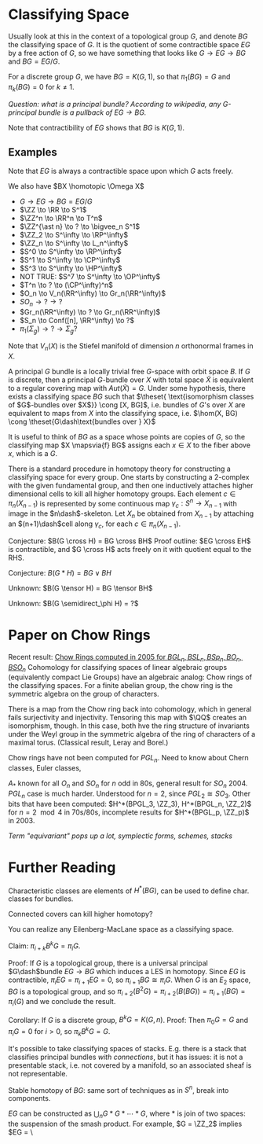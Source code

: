# Classifying Space

Usually look at this in the context of a topological group $G$, and denote $BG$ the classifying space of $G$. It is the quotient of some contractible space $EG$ by a free action of $G$, so we have something that looks like $G \to EG \to BG$ and $BG = EG/G$.

For a discrete group $G$, we have $BG = K(G,1)$, so that $\pi_1(BG) = G$ and $\pi_k(BG) = 0$ for $k \neq 1$.

*Question: what is a principal bundle? According to wikipedia, any G-principal bundle is a pullback of $EG \to BG$.*

Note that contractibility of $EG$ shows that $BG$ is $K(G, 1)$.

## Examples

Note that $EG$ is always a contractible space upon which $G$ acts freely.

We also have $BX \homotopic \Omega X$

- $G \to EG \to BG = EG/G$
- $\ZZ \to \RR \to S^1$
- $\ZZ^n \to \RR^n \to T^n$
- $\ZZ^{\ast n} \to ? \to \bigvee_n S^1$
- $\ZZ_2 \to S^\infty \to \RP^\infty$
- $\ZZ_n \to S^\infty \to L_n^\infty$
- $S^0 \to S^\infty \to \RP^\infty$
- $S^1 \to S^\infty \to \CP^\infty$
- $S^3 \to S^\infty \to \HP^\infty$
- NOT TRUE: $S^7 \to S^\infty \to \OP^\infty$
- $T^n \to ? \to (\CP^\infty)^n$
- $O_n \to V_n(\RR^\infty) \to Gr_n(\RR^\infty)$
- $SO_n \to ? \to ?$
- $Gr_n(\RR^\infty) \to ? \to Gr_n(\RR^\infty)$
- $S_n \to Conf([n], \RR^\infty) \to ?$
- $\pi_1(\Sigma_g) \to ? \to \Sigma_g ?$


Note that $V_n(X)$ is the Stiefel manifold of dimension $n$ orthonormal frames in $X$.

A principal $G$ bundle is a locally trivial free $G$-space with orbit space $B$. If $G$ is discrete, then a principal $G$-bundle over $X$ with total space $\tilde X$ is equivalent to a regular covering map with $Aut(\tilde X) = G$. Under some hypothesis, there exists a classifying space $BG$ such that $\theset{ \text{isomorphism classes of $G$-bundles over $X$}} \cong [X, BG]$, i.e. bundles of $G$'s over $X$ are equivalent to maps from $X$ into the classifying space, i.e. $\hom(X, BG) \cong \theset{G\dash\text{bundles over } X}$

It is useful to think of $BG$ as a space whose points are copies of $G$, so the classifying map $X \mapsvia{f} BG$ assigns each $x \in X$ to the fiber above $x$, which is a $G$.

There is a standard procedure in homotopy theory for constructing a classifying space for every group. One starts by constructing a 2-complex with the given fundamental group, and then one inductively attaches higher dimensional cells to kill all higher homotopy groups. Each element $c\in \pi_n(X_{n−1})$ is represented by some continuous map $\gamma_c:S^n\to X_{n−1}$ with image in the $n\dash$-skeleton. Let $X_n$ be obtained from $X_{n−1}$ by attaching an $(n+1)\dash$cell along $\gamma_c$, for each $c\in π_n(X_{n−1})$.

Conjecture: $B(G \cross H) = BG \cross BH$
Proof outline: $EG \cross EH$ is contractible, and $G \cross H$ acts freely on it with quotient equal to the RHS.

Conjecture: $B(G \ast H) = BG \vee BH$

Unknown: $B(G \tensor H) = BG \tensor BH$

Unknown: $B(G \semidirect_\phi H) = ?$


# Paper on Chow Rings
Recent result: [Chow Rings computed in 2005 for $BGL_n, BSL_n, BSp_n, BO_n, BSO_n$](https://arxiv.org/pdf/math/0505560.pdf)
Cohomology for classifying spaces of linear algebraic groups (equivalently compact Lie Groups) have an algebraic analog: Chow rings of the classifying spaces. For a finite abelian group, the chow ring is the symmetric algebra on the group of characters.

There is a map from the Chow ring back into cohomology, which in general fails surjectivity and injectivity. Tensoring this map with $\QQ$ creates an isomorphism, though. In this case, both hve the ring structure of invariants under the Weyl group in the symmetric algebra of the ring of characters of a maximal torus. (Classical result, Leray and Borel.)

Chow rings have not been computed for $PGL_n$. Need to know about Chern classes, Euler classes,

$A_*$ known for all $O_n$ and $SO_n$ for $n$ odd in 80s, general result for $SO_n$ 2004. $PGL_n$ case is much harder. Understood for $n=2$, since $PGL_2 \cong SO_3$. Other bits that have been computed: $H^*(BPGL_3, \ZZ_3), H^*(BPGL_n, \ZZ_2)$ for $n = 2 \mod 4$ in 70s/80s, incomplete results for $H^*(BPGL_p, \ZZ_p)$ in 2003.

*Term "equivariant" pops up a lot, symplectic forms, schemes, stacks*

# Further Reading

Characteristic classes are elements of $H^*(BG)$, can be used to define char. classes for bundles.

Connected covers can kill higher homotopy?

You can realize any Eilenberg-MacLane space as a classifying space.

Claim: $\pi_{i+k}B^kG = \pi_i G$.

Proof: If $G$ is a topological group, there is a universal principal $G\dash$bundle $EG \to BG$ which induces a LES in homotopy. Since $EG$ is contractible, $\pi_i EG = \pi_{i+1}EG = 0$, so $\pi_{i+1}BG \cong \pi_i G$. When $G$ is an $E_2$ space, $BG$ is a topological group, and so $\pi_{i+2}(B^2G) = \pi_{i+2}(B(BG)) = \pi_{i+1}(BG) = \pi_i(G)$ and we conclude the result.

Corollary: If $G$ is a discrete group, $B^kG = K(G, n)$.
Proof: Then $\pi_0 G = G$ and $\pi_i G = 0$ for $i > 0$, so $\pi_k B^k G = G$.

It's possible to take classifying spaces of stacks. E.g. there is a stack that classifies principal bundles *with connections*, but it has issues: it is not a presentable stack, i.e. not covered by a manifold, so an associated sheaf is not representable.

Stable homotopy of $BG$: same sort of techniques as in $S^n$, break into components.

$EG$ can be constructed as $\bigcup_n G \ast G \ast \cdots \ast G$, where $\ast$ is join of two spaces: the suspension of the smash product. For example, $G = \ZZ_2$ implies $EG = \
